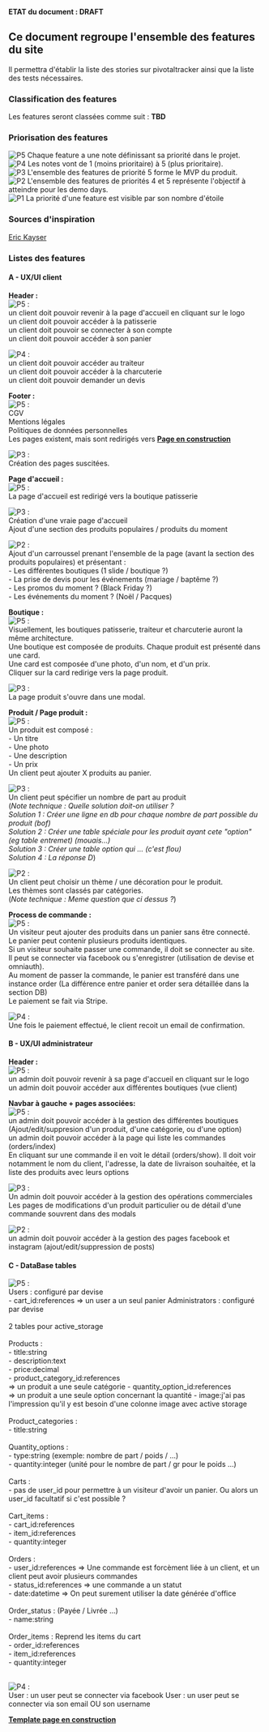 **ETAT du document : DRAFT**

## Ce document regroupe l'ensemble des features du site
Il permettra d'établir la liste des stories sur pivotaltracker ainsi que la liste des tests nécessaires.<br />

### Classification des features
Les features seront classées comme suit : **TBD**<br />

### Priorisation des features
![P5](https://i.goopics.net/LOGOd.jpg) Chaque feature a une note définissant sa priorité dans le projet.<br />
![P4](https://i.goopics.net/AmYmw.jpg) Les notes vont de 1 (moins prioritaire) à 5 (plus prioritaire).<br />
![P3](https://i.goopics.net/7YyYN.jpg) L'ensemble des features de priorité 5 forme le MVP du produit.<br />
![P2](https://i.goopics.net/vvZvZ.jpg) L'ensemble des features de priorités 4 et 5 représente l'objectif à atteindre pour les demo days.<br />
![P1](https://i.goopics.net/R8X8w.jpg) La priorité d'une feature est visible par son nombre d'étoile<br />


### Sources d'inspiration 
[Eric Kayser](https://www.maison-kayser.com/)


### Listes des features
#### A - UX/UI client
**Header :**<br />
![P5](https://i.goopics.net/LOGOd.jpg) :<br />
un client doit pouvoir revenir à la page d'accueil en cliquant sur le logo<br />
un client doit pouvoir accéder à la patisserie<br />
un client doit pouvoir se connecter à son compte<br />
un client doit pouvoir accéder à son panier<br />

![P4](https://i.goopics.net/AmYmw.jpg) :<br />
un client doit pouvoir accéder au traiteur<br />
un client doit pouvoir accéder à la charcuterie<br />
un client doit pouvoir demander un devis<br />


**Footer :**<br />
![P5](https://i.goopics.net/LOGOd.jpg) :<br />
CGV<br />
Mentions légales<br />
Politiques de données personnelles<br />
Les pages existent, mais sont redirigés vers [**Page en construction**](https://i.goopics.net/w4vQ3.jpg)<br />

![P3](https://i.goopics.net/7YyYN.jpg) :<br />
Création des pages suscitées.<br />

**Page d'accueil :**<br />
![P5](https://i.goopics.net/LOGOd.jpg) :<br />
La page d'accueil est redirigé vers la boutique patisserie<br />

![P3](https://i.goopics.net/7YyYN.jpg) :<br />
Création d'une vraie page d'accueil<br />
Ajout d'une section des produits populaires / produits du moment<br />

![P2](https://i.goopics.net/vvZvZ.jpg) :<br />
Ajout d'un carroussel prenant l'ensemble de la page (avant la section des produits populaires) et présentant :<br />
\- Les différentes boutiques (1 slide / boutique ?)<br />
\- La prise de devis pour les événements (mariage / baptême ?)<br />
\- Les promos du moment ? (Black Friday ?)<br />
\- Les événements du moment ? (Noël / Pacques)<br />

**Boutique :**<br />
![P5](https://i.goopics.net/LOGOd.jpg) :<br />
Visuellement, les boutiques patisserie, traiteur et charcuterie auront la même architecture.<br />
Une boutique est composée de produits. Chaque produit est présenté dans une card.<br />
Une card est composée d'une photo, d'un nom, et d'un prix.<br />
Cliquer sur la card redirige vers la page produit.<br />

![P3](https://i.goopics.net/7YyYN.jpg) :<br />
La page produit s'ouvre dans une modal.<br />

**Produit / Page produit :**<br />
![P5](https://i.goopics.net/LOGOd.jpg) :<br />
Un produit est composé :<br />
\- Un titre<br />
\- Une photo<br />
\- Une description<br />
\- Un prix<br />
Un client peut ajouter X produits au panier.<br />

![P3](https://i.goopics.net/7YyYN.jpg) :<br />
Un client peut spécifier un nombre de part au produit<br />
(*Note technique : Quelle solution doit-on utiliser ?<br />
Solution 1 : Créer une ligne en db pour chaque nombre de part possible du produit (bof) <br />
Solution 2 : Créer une table spéciale pour les produit ayant cete "option" (eg table entremet) (mouais...)<br />
Solution 3 : Créer une table option qui ... (c'est flou)<br />
Solution 4 : La réponse D*)<br />

![P2](https://i.goopics.net/vvZvZ.jpg) :<br />
Un client peut choisir un thème / une décoration pour le produit.<br />
Les thèmes sont classés par catégories.<br />
(*Note technique : Meme question que ci dessus ?*)<br />

**Process de commande :**<br />
![P5](https://i.goopics.net/LOGOd.jpg) :<br />
Un visiteur peut ajouter des produits dans un panier sans être connecté.<br />
Le panier peut contenir plusieurs produits identiques.<br />
Si un visiteur souhaite passer une commande, il doit se connecter au site.<br />
Il peut se connecter via facebook ou s'enregistrer (utilisation de devise et omniauth).<br />
Au moment de passer la commande, le panier est transféré dans une instance order (La différence entre panier et order sera détaillée dans la section DB)<br />
Le paiement se fait via Stripe.<br />

![P4](https://i.goopics.net/AmYmw.jpg) :<br />
Une fois le paiement effectué, le client recoit un email de confirmation.

#### B - UX/UI administrateur
**Header :**<br />
![P5](https://i.goopics.net/LOGOd.jpg) :<br />
un admin doit pouvoir revenir à sa page d'accueil en cliquant sur le logo<br />
un admin doit pouvoir accéder aux différentes boutiques (vue client)<br />

**Navbar à gauche + pages associées:**<br />
![P5](https://i.goopics.net/LOGOd.jpg) :<br />
un admin doit pouvoir accéder à la gestion des différentes boutiques (Ajout/edit/suppresion d'un produit, d'une catégorie, ou d'une option)<br />
un admin doit pouvoir accéder à la page qui liste les commandes (orders/index)<br />
En cliquant sur une commande il en voit le détail (orders/show). Il doit voir notamment le nom du client, l'adresse, la date de livraison souhaitée, et la liste des produits avec leurs options<br />

![P3](https://i.goopics.net/7YyYN.jpg) :<br />
Un admin doit pouvoir accéder à la gestion des opérations commerciales<br />
Les pages de modifications d'un produit particulier ou de détail d'une commande souvrent dans des modals<br />

![P2](https://i.goopics.net/vvZvZ.jpg) :<br />
un admin doit pouvoir accéder à la gestion des pages facebook et instagram (ajout/edit/suppression de posts)<br />

#### C - DataBase tables
![P5](https://i.goopics.net/LOGOd.jpg) :<br />
Users : configuré par devise<br />
\- cart_id:references => un user a un seul panier
Administrators : configuré par devise<br />
<br />
2 tables pour active_storage<br />
<br />
Products :<br />
\- title:string<br />
\- description:text<br />
\- price:decimal<br />
\- product_category_id:references<br /> => un produit a une seule catégorie
\- quantity_option_id:references<br /> => un produit a une seule option concernant la quantité
\- image:j'ai pas l'impression qu'il y est besoin d'une colonne image avec active storage<br />
<br />
Product_categories :<br />
\- title:string<br />
<br />
Quantity_options :<br />
\- type:string (exemple: nombre de part / poids / ...)<br />
\- quantity:integer (unité pour le nombre de part / gr pour le poids ...)<br />
<br />
Carts :<br />
\- pas de user_id pour permettre à un visiteur d'avoir un panier. Ou alors un user_id facultatif si c'est possible ?<br />
<br />
Cart_items :<br />
\- cart_id:references<br />
\- item_id:references<br />
\- quantity:integer<br />
<br />
Orders :<br />
\- user_id:references => Une commande est forcèment liée à un client, et un client peut avoir plusieurs commandes<br />
\- status_id:references => une commande a un statut <br />
\- date:datetime => On peut surement utiliser la date générée d'office <br />
<br />
Order_status : (Payée / Livrée ...)<br />
\- name:string <br />
<br />
Order_items : Reprend les items du cart<br />
\- order_id:references<br />
\- item_id:references<br />
\- quantity:integer<br />
<br />

![P4](https://i.goopics.net/AmYmw.jpg) :<br />
User : un user peut se connecter via facebook
User : un user peut se connecter via son email OU son username




[**Template page en construction**](https://i.goopics.net/w4vQ3.jpg)<br />
